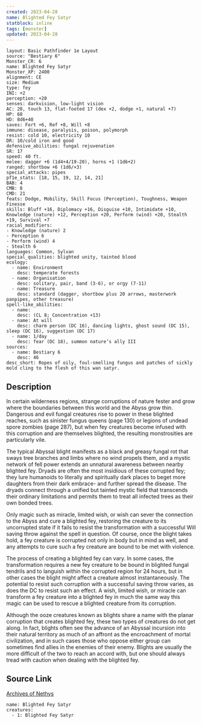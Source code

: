```yaml
---
created: 2023-04-28
name: Blighted Fey Satyr
statblock: inline
tags: [monster]
updated: 2023-04-28
---
```

```statblock
layout: Basic Pathfinder 1e Layout
source: "Bestiary 6"
Monster_CR: 6
name: Blighted Fey Satyr
Monster_XP: 2400
alignment: CE
size: Medium
type: fey
INI: +2
perception: +20
senses: darkvision, low-light vision
AC: 20, touch 13, flat-footed 17 (dex +2, dodge +1, natural +7)
HP: 68
HD: 8d6+40
saves: Fort +6, Ref +8, Will +8
immune: disease, paralysis, poison, polymorph
resist: cold 10, electricity 10
DR: 10/cold iron and good
defensive_abilities: fungal rejuvenation
SR: 17
speed: 40 ft.
melee: dagger +6 (1d4+4/19-20), horns +1 (1d6+2)
ranged: shortbow +6 (1d6/×3)
special_attacks: pipes
pf1e_stats: [18, 15, 19, 12, 14, 21]
BAB: 4
CMB: 8
CMD: 21
feats: Dodge, Mobility, Skill Focus (Perception), Toughness, Weapon Finesse
skills: Bluff +16, Diplomacy +16, Disguise +10, Intimidate +10, Knowledge (nature) +12, Perception +20, Perform (wind) +20, Stealth +19, Survival +7
racial_modifiers:
- Knowledge (nature) 2
- Perception 6
- Perform (wind) 4
- Stealth 6
languages: Common, Sylvan
special_qualities: blighted unity, tainted blood
ecology:
  - name: Environment
    desc: temperate forests
  - name: Organisation
    desc: solitary, pair, band (3-6), or orgy (7-11)
  - name: Treasure
    desc: standard (dagger, shortbow plus 20 arrows, masterwork panpipes, other treasure)
spell-like_abilities:
  - name:
    desc: (CL 8; Concentration +13)
  - name: At will
    desc: charm person (DC 16), dancing lights, ghost sound (DC 15), sleep (DC 16), suggestion (DC 17)
  - name: 1/day
    desc: fear (DC 18), summon nature’s ally III
sources:
  - name: Bestiary 6
    desc: 46
desc_short: Ropes of oily, foul-smelling fungus and patches of sickly mold cling to the flesh of this wan satyr.
```
## Description
In certain wilderness regions, strange corruptions of nature fester and grow where the boundaries between this world and the Abyss grow thin. Dangerous and evil fungal creatures rise to power in these blighted reaches, such as sinister fungus queens (page 130) or legions of undead spore zombies (page 287), but when fey creatures become infused with this corruption and are themselves blighted, the resulting monstrosities are particularly vile. 

The typical Abyssal blight manifests as a black and greasy fungal rot that sways tree branches and limbs where no wind propels them, and a mystic network of fell power extends an unnatural awareness between nearby blighted fey. Dryads are often the most insidious of these corrupted fey; they lure humanoids to literally and spiritually dark places to beget more daughters from their dark embrace- and further spread the disease. The dryads connect through a unified but tainted mystic field that transcends their ordinary limitations and permits them to treat all infected trees as their own bonded trees. 

Only magic such as miracle, limited wish, or wish can sever the connection to the Abyss and cure a blighted fey, restoring the creature to its uncorrupted state if it fails to resist the transformation with a successful Will saving throw against the spell in question. Of course, once the blight takes hold, a fey creature is corrupted not only in body but in mind as well, and any attempts to cure such a fey creature are bound to be met with violence. 

The process of creating a blighted fey can vary. In some cases, the transformation requires a new fey creature to be bound in blighted fungal tendrils and to languish within the corrupted region for 24 hours, but in other cases the blight might affect a creature almost instantaneously. The potential to resist such corruption with a successful saving throw varies, as does the DC to resist such an effect. A wish, limited wish, or miracle can transform a fey creature into a blighted fey in much the same way this magic can be used to rescue a blighted creature from its corruption. 
 
Although the ooze creatures known as blights share a name with the planar corruption that creates blighted fey, these two types of creatures do not get along. In fact, blights often see the advance of an Abyssal incursion into their natural territory as much of an affront as the encroachment of mortal civilization, and in such cases those who oppose either group can sometimes find allies in the enemies of their enemy. Blights are usually the more difficult of the two to reach an accord with, but one should always tread with caution when dealing with the blighted fey.
## Source Link
[Archives of Nethys](https://aonprd.com/MonsterDisplay.aspx?ItemName=Blighted%20Fey%20Satyr)
```encounter-table
name: Blighted Fey Satyr
creatures:
  - 1: Blighted Fey Satyr
```
